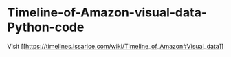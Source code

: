 # Timeline-of-Amazon-visual-data-Python-code
Visit [[https://timelines.issarice.com/wiki/Timeline_of_Amazon#Visual_data]]
